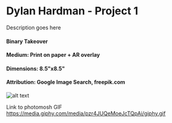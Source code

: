 # Dylan Hardman - Project 1

Description goes here

#### Binary Takeover
#### Medium: Print on paper + AR overlay 
#### Dimensions: 8.5"x8.5" 
#### Attribution:  Google Image Search, freepik.com

![alt text](https://i.imgur.com/asqNtNz.jpg)

Link to photomosh GIF <https://media.giphy.com/media/pzr4JUQeMoeJcTQpAi/giphy.gif>
